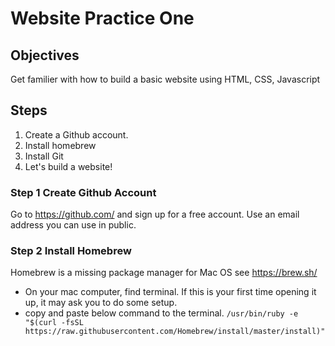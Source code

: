 # Website Practice One
## Objectives
Get familier with how to build a basic website using HTML, CSS, Javascript

## Steps
1. Create a Github account.
2. Install homebrew 
3. Install Git 
4. Let's build a website!

### Step 1 Create Github Account
Go to https://github.com/ and sign up for a free account. Use an email address you can use in public.

### Step 2 Install Homebrew
Homebrew is a missing package manager for Mac OS see https://brew.sh/

- On your mac computer, find terminal. If this is your first time opening it up, it may ask you to do some setup. 
- copy and paste below command to the terminal.
`/usr/bin/ruby -e "$(curl -fsSL https://raw.githubusercontent.com/Homebrew/install/master/install)"`



